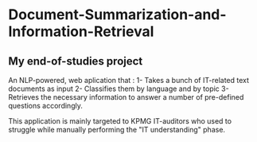 # Document-Summarization-and-Information-Retrieval
## My end-of-studies project
An NLP-powered, web aplication that :
1- Takes a bunch of IT-related text documents as input
2- Classifies them by language and by topic 
3- Retrieves the necessary information to answer a number of pre-defined questions accordingly.

This application is mainly targeted to KPMG IT-auditors who used to struggle while manually performing the "IT understanding" phase. 
